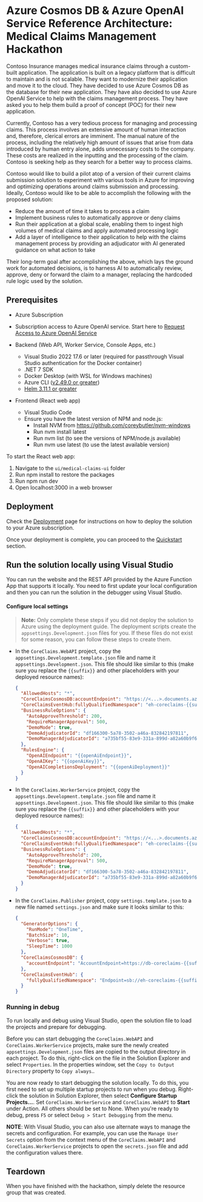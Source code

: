 # Azure Cosmos DB & Azure OpenAI Service Reference Architecture: Medical Claims Management Hackathon

Contoso Insurance manages medical insurance claims through a custom-built application. The application is built on a legacy platform that is difficult to maintain and is not scalable. They want to modernize their application and move it to the cloud. They have decided to use Azure Cosmos DB as the database for their new application. They have also decided to use Azure OpenAI Service to help with the claims management process. They have asked you to help them build a proof of concept (POC) for their new application.

Currently, Contoso has a very tedious process for managing and processing claims. This process involves an extensive amount of human interaction and, therefore, clerical errors are imminent. The manual nature of the process, including the relatively high amount of issues that arise from data introduced by human entry alone, adds unnecessary costs to the company. These costs are realized in the inputting and the processing of the claim. Contoso is seeking help as they search for a better way to process claims.

Contoso would like to build a pilot atop of a version of their current claims submission solution to experiment with various tools in Azure for improving and optimizing operations around claims submission and processing. Ideally, Contoso would like to be able to accomplish the following with the proposed solution:

- Reduce the amount of time it takes to process a claim
- Implement business rules to automatically approve or deny claims
- Run their application at a global scale, enabling them to ingest high volumes of medical claims and apply automated processing logic
- Add a layer of intelligence to their application to help with the claims management process by providing an adjudicator with AI generated guidance on what action to take

Their long-term goal after accomplishing the above, which lays the ground work for automated decisions, is to harness AI to automatically review, approve, deny or forward the claim to a manager, replacing the hardcoded rule logic used by the solution.

## Prerequisites

- Azure Subscription
- Subscription access to Azure OpenAI service. Start here to [Request Access to Azure OpenAI Service](https://customervoice.microsoft.com/Pages/ResponsePage.aspx?id=v4j5cvGGr0GRqy180BHbR7en2Ais5pxKtso_Pz4b1_xUOFA5Qk1UWDRBMjg0WFhPMkIzTzhKQ1dWNyQlQCN0PWcu)

- Backend (Web API, Worker Service, Console Apps, etc.)
  - Visual Studio 2022 17.6 or later (required for passthrough Visual Studio authentication for the Docker container)
  - .NET 7 SDK
  - Docker Desktop (with WSL for Windows machines)
  - Azure CLI ([v2.49.0 or greater](https://docs.microsoft.com/en-us/cli/azure/install-azure-cli))
  - [Helm 3.11.1 or greater](https://helm.sh/docs/intro/install/)
- Frontend (React web app)
  - Visual Studio Code
  - Ensure you have the latest version of NPM and node.js:
    - Install NVM from https://github.com/coreybutler/nvm-windows
    - Run nvm install latest
    - Run nvm list (to see the versions of NPM/node.js available)
    - Run nvm use latest (to use the latest available version)

To start the React web app:

1. Navigate to the `ui/medical-claims-ui` folder
2. Run npm install to restore the packages
3. Run npm run dev
4. Open localhost:3000 in a web browser

## Deployment

Check the [Deployment](./docs/deployment.md) page for instructions on how to deploy the solution to your Azure subscription.

Once your deployment is complete, you can proceed to the [Quickstart](#quickstart) section.

## Run the solution locally using Visual Studio

You can run the website and the REST API provided by the Azure Function App that supports it locally. You need to first update your local configuration and then you can run the solution in the debugger using Visual Studio.

#### Configure local settings

> **Note:** Only complete these steps if you did not deploy the solution to Azure using the deployment guide. The deployment scripts create the `appsettings.Development.json` files for you. If these files do not exist for some reason, you can follow these steps to create them.

- In the `CoreClaims.WebAPI` project, copy the `appsettings.Development.template.json` file and name it `appsettings.Development.json`. This file should like similar to this (make sure you replace the `{{suffix}}` and other placeholders with your deployed resource names):

    ```json
    {
      "AllowedHosts": "*",
      "CoreClaimsCosmosDB:accountEndpoint": "https://<...>.documents.azure.com:443/",
      "CoreClaimsEventHub:fullyQualifiedNamespace": "eh-coreclaims-{{suffix}}.servicebus.windows.net",
      "BusinessRuleOptions": {
        "AutoApproveThreshold": 200,
        "RequireManagerApproval": 500,
        "DemoMode": true,
        "DemoAdjudicatorId": "df166300-5a78-3502-a46a-832842197811",
        "DemoManagerAdjudicatorId": "a735bf55-83e9-331a-899d-a82a60b9f60c"
      },
      "RulesEngine": {
        "OpenAIEndpoint": "{{openAiEndpoint}}",
        "OpenAIKey": "{{openAiKey}}",
        "OpenAICompletionsDeployment": "{{openAiDeployment}}"
      }
    }
    ```

- In the `CoreClaims.WorkerService` project, copy the `appsettings.Development.template.json` file and name it `appsettings.Development.json`. This file should like similar to this (make sure you replace the `{{suffix}}` and other placeholders with your deployed resource names):

    ```json
    {
      "AllowedHosts": "*",
      "CoreClaimsCosmosDB:accountEndpoint": "https://<...>.documents.azure.com:443/",
      "CoreClaimsEventHub:fullyQualifiedNamespace": "eh-coreclaims-{{suffix}}.servicebus.windows.net",
      "BusinessRuleOptions": {
        "AutoApproveThreshold": 200,
        "RequireManagerApproval": 500,
        "DemoMode": true,
        "DemoAdjudicatorId": "df166300-5a78-3502-a46a-832842197811",
        "DemoManagerAdjudicatorId": "a735bf55-83e9-331a-899d-a82a60b9f60c"
      }
    }
    ```

- In the `CoreClaims.Publisher` project, copy `settings.template.json` to a new file named `settings.json` and make sure it looks similar to this:

    ```json
    {
      "GeneratorOptions": {
        "RunMode": "OneTime",
        "BatchSize": 10,
        "Verbose": true,
        "SleepTime": 1000
      },
      "CoreClaimsCosmosDB": {
        "accountEndpoint": "AccountEndpoint=https://db-coreclaims-{{suffix}}.documents.azure.com:443/;AccountKey={{cosmosKey}};"
      },
      "CoreClaimsEventHub": {
        "fullyQualifiedNamespace": "Endpoint=sb://eh-coreclaims-{{suffix}}.servicebus.windows.net/;SharedAccessKeyName=RootManageSharedAccessKey;SharedAccessKey={{eventHubKey}}"
      }
    }
    ```

### Running in debug

To run locally and debug using Visual Studio, open the solution file to load the projects and prepare for debugging.

Before you can start debugging the `CoreClaims.WebAPI` and `CoreClaims.WorkerService` projects, make sure the newly created `appsettings.Development.json` files are copied to the output directory in each project. To do this, right-click on the file in the Solution Explorer and select `Properties`. In the properties window, set the `Copy to Output Directory` property to `Copy always`..

You are now ready to start debugging the solution locally. To do this, you first need to set up multiple startup projects to run when you debug. Right-click the solution in Solution Explorer, then select **Configure Startup Projects...**. Set `CoreClaims.WorkerService` and `CoreClaims.WebAPI` to **Start** under Action. All others should be set to None. When you're ready to debug, press `F5` or select `Debug > Start Debugging` from the menu.

**NOTE**: With Visual Studio, you can also use alternate ways to manage the secrets and configuration. For example, you can use the `Manage User Secrets` option from the context menu of the `CoreClaims.WebAPI` and `CoreClaims.WorkerService` projects to open the `secrets.json` file and add the configuration values there.

## Teardown

When you have finished with the hackathon, simply delete the resource group that was created.
